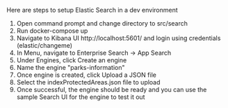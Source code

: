 Here are steps to setup Elastic Search in a dev environment

1. Open command prompt and change directory to src/search
2. Run docker-compose up
3. Navigate to Kibana UI http://localhost:5601/ and login using credentials (elastic/changeme)
4. In Menu, navigate to Enterprise Search -> App Search
5. Under Engines, click Create an engine
6. Name the engine "parks-information"
7. Once engine is created, click Upload a JSON file
8. Select the indexProtectedAreas.json file to upload
9. Once successful, the engine should be ready and you can use the sample Search UI for the engine to test it out
